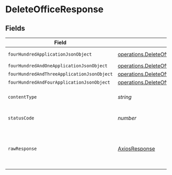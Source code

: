 # DeleteOfficeResponse


## Fields

| Field                                                                                                                          | Type                                                                                                                           | Required                                                                                                                       | Description                                                                                                                    |
| ------------------------------------------------------------------------------------------------------------------------------ | ------------------------------------------------------------------------------------------------------------------------------ | ------------------------------------------------------------------------------------------------------------------------------ | ------------------------------------------------------------------------------------------------------------------------------ |
| `fourHundredApplicationJsonObject`                                                                                             | [operations.DeleteOfficeResponseBody](../../models/operations/deleteofficeresponsebody.md)                                     | :heavy_minus_sign:                                                                                                             | Precondition failed                                                                                                            |
| `fourHundredAndOneApplicationJsonObject`                                                                                       | [operations.DeleteOfficeOfficesResponseBody](../../models/operations/deleteofficeofficesresponsebody.md)                       | :heavy_minus_sign:                                                                                                             | Unauthenticated                                                                                                                |
| `fourHundredAndThreeApplicationJsonObject`                                                                                     | [operations.DeleteOfficeOfficesResponseResponseBody](../../models/operations/deleteofficeofficesresponseresponsebody.md)       | :heavy_minus_sign:                                                                                                             | Forbidden                                                                                                                      |
| `fourHundredAndFourApplicationJsonObject`                                                                                      | [operations.DeleteOfficeOfficesResponse404ResponseBody](../../models/operations/deleteofficeofficesresponse404responsebody.md) | :heavy_minus_sign:                                                                                                             | Not Found                                                                                                                      |
| `contentType`                                                                                                                  | *string*                                                                                                                       | :heavy_check_mark:                                                                                                             | HTTP response content type for this operation                                                                                  |
| `statusCode`                                                                                                                   | *number*                                                                                                                       | :heavy_check_mark:                                                                                                             | HTTP response status code for this operation                                                                                   |
| `rawResponse`                                                                                                                  | [AxiosResponse](https://axios-http.com/docs/res_schema)                                                                        | :heavy_minus_sign:                                                                                                             | Raw HTTP response; suitable for custom response parsing                                                                        |